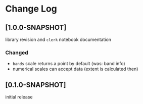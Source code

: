 # Change Log

## [1.0.0-SNAPSHOT]

library revision and `clerk` notebook documentation

### Changed

* `bands` scale returns a point by default (was: band info)
* numerical scales can accept data (extent is calculated then)

## [0.1.0-SNAPSHOT]

initial release
